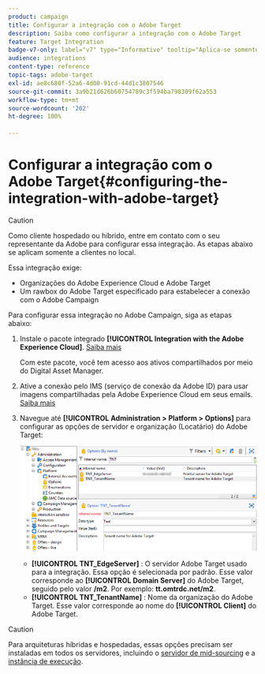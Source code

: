 ```yaml
---
product: campaign
title: Configurar a integração com o Adobe Target
description: Saiba como configurar a integração com o Adobe Target
feature: Target Integration
badge-v7-only: label="v7" type="Informative" tooltip="Aplica-se somente ao Campaign Classic v7"
audience: integrations
content-type: reference
topic-tags: adobe-target
exl-id: ae8c680f-52a6-4d00-91cd-44d1c3807546
source-git-commit: 3a9b21d626b60754789c3f594ba798309f62a553
workflow-type: tm+mt
source-wordcount: '202'
ht-degree: 100%

---
```


# Configurar a integração com o Adobe Target{#configuring-the-integration-with-adobe-target}




>[!CAUTION]
>
> Como cliente hospedado ou híbrido, entre em contato com o seu representante da Adobe para configurar essa integração. As etapas abaixo se aplicam somente a clientes no local.

Essa integração exige:

* Organizações do Adobe Experience Cloud e Adobe Target
* Um rawbox do Adobe Target especificado para estabelecer a conexão com o Adobe Campaign

Para configurar essa integração no Adobe Campaign, siga as etapas abaixo:

1. Instale o pacote integrado **[!UICONTROL Integration with the Adobe Experience Cloud]**. [Saiba mais](../../platform/using/working-with-data-packages.md#importing-packages)

   Com este pacote, você tem acesso aos ativos compartilhados por meio do Digital Asset Manager.

1. Ative a conexão pelo IMS (serviço de conexão da Adobe ID) para usar imagens compartilhadas pela Adobe Experience Cloud em seus emails. [Saiba mais](../../integrations/using/about-adobe-id.md)
1. Navegue até **[!UICONTROL Administration > Platform > Options]** para configurar as opções de servidor e organização (Locatário) do Adobe Target: 

   ![](assets/tar_options.png)

   * **[!UICONTROL TNT_EdgeServer]** : O servidor Adobe Target usado para a integração. Essa opção é selecionada por padrão. Esse valor corresponde ao **[!UICONTROL Domain Server]** do Adobe Target, seguido pelo valor **/m2**. Por exemplo: **tt.omtrdc.net/m2**.
   * **[!UICONTROL TNT_TenantName]** : Nome da organização do Adobe Target. Esse valor corresponde ao nome do **[!UICONTROL Client]** do Adobe Target.


>[!CAUTION]
>
>Para arquiteturas híbridas e hospedadas, essas opções precisam ser instaladas em todos os servidores, incluindo o [servidor de mid-sourcing](../../installation/using/mid-sourcing-server.md) e a [instância de execução](../../message-center/using/configuring-instances.md#execution-instance).